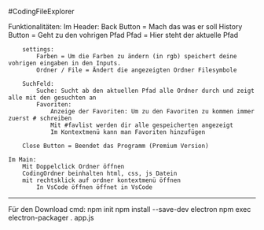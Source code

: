 #CodingFileExplorer


Funktionalitäten:
    Im Header: 
        Back Button = Mach das was er soll
        History Button = Geht zu den vohrigen Pfad
        Pfad = Hier steht der aktuelle Pfad

        settings:
            Farben = Um die Farben zu ändern (in rgb) speichert deine vohrigen eingaben in den Inputs.
            Ordner / File = Ändert die angezeigten Ordner Filesymbole

        SuchFeld:
            Suche: Sucht ab den aktuellen Pfad alle Ordner durch und zeigt alle mit den gesuchten an
            Favoriten:
                Anzeige der Favoriten: Um zu den Favoriten zu kommen immer zuerst # schreiben
                Mit #favlist werden dir alle gespeicherten angezeigt
                Im Kontextmenü kann man Favoriten hinzufügen
            
        Close Button = Beendet das Programm (Premium Version)

    Im Main:
        Mit Doppelclick Ordner öffnen
        CodingOrdner beinhalten html, css, js Datein
        mit rechtsklick auf ordner kontextmenü öffnen
            In VsCode öffnen öffnet in VsCode
            
        

----------------------------------------------------------------
Für den Download
cmd:    npm init 
        npm install --save-dev electron
        npm exec electron-packager . app.js